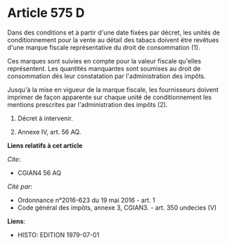 # Article 575 D

Dans des conditions et à partir d'une date fixées par décret, les unités de conditionnement pour la vente au détail des
tabacs doivent être revêtues d'une marque fiscale représentative du droit de consommation (1).

Ces marques sont suivies en compte pour la valeur fiscale qu'elles représentent. Les quantités manquantes sont soumises au
droit de consommation dès leur constatation par l'administration des impôts.

Jusqu'à la mise en vigueur de la marque fiscale, les fournisseurs doivent imprimer de façon apparente sur chaque unité de
conditionnement les mentions prescrites par l'administration des impôts (2).

1)  Décret à intervenir.

2)  Annexe IV, art. 56 AQ.

**Liens relatifs à cet article**

_Cite_:

  - CGIAN4 56 AQ

_Cité par_:

  - Ordonnance n°2016-623 du 19 mai 2016 - art. 1
  - Code général des impôts, annexe 3, CGIAN3. - art. 350 undecies (V)

**Liens**:

  - HISTO: EDITION 1979-07-01
